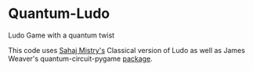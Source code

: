 # Quantum-Ludo
Ludo Game with a quantum twist


This code uses [Sahaj Mistry's](https://github.com/i-sahajmistry/Ludo.git) Classical version of Ludo as well as James Weaver's quantum-circuit-pygame [package](https://github.com/JavaFXpert/quantum-circuit-pygame).
